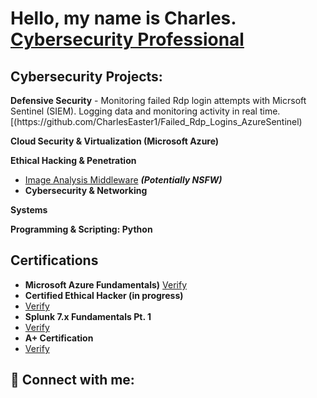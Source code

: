 <h1>Hello, my name is Charles.  <br/><a href="https://github.com/CharlesEaster1"></a><a href="linkedin.com/in/charlesmeaster">Cybersecurity Professional</a>

<h2>Cybersecurity Projects:</h2>
<b>Defensive Security</b>
  - Monitoring failed Rdp login attempts with Micrsoft Sentinel (SIEM). Logging data and monitoring activity in real time.          [(https://github.com/CharlesEaster1/Failed_Rdp_Logins_AzureSentinel)
  
<b>Cloud Security & Virtualization (Microsoft Azure)</b>
  
<b>Ethical Hacking & Penetration</b>
  - [Image Analysis Middleware](https://github.com/joshmadakor1/4chan-Image-Analysis-Middleware-C964) <b><i>(Potentially NSFW)</b></i>
- <b>Cybersecurity & Networking</b>
  
<b>Systems</b>
  
<b>Programming & Scripting: Python</b>
  
<h2>Certifications</h2>
  
- <b>Microsoft Azure Fundamentals)</b>
  [Verify](https://github.com/joshmadakor1/Algorithms-Practice)
- <b>Certified Ethical Hacker (in progress)</b>
- [Verify](https://education.splunk.com/award/completion/22830d48-5c61-3e69-829c-12a33c67a5c9/view-ext)
- <b>Splunk 7.x Fundamentals Pt. 1</b>
- [Verify](https://education.splunk.com/award/completion/22830d48-5c61-3e69-829c-12a33c67a5c9/view-ext)
- <b>A+ Certification</b>
- [Verify](https://www.credly.com/badges/8b5c95fa-bccb-422f-8052-b1b3deb5a6bc/linked_in_profile)

<h2> 🤳 Connect with me:</h2>


<!--

Here are some ideas to get you started:

- 🔭 I’m currently working on ...
- 🌱 I’m currently learning ...
- 👯 I’m looking to collaborate on ...
- 🤔 I’m looking for help with ...
- 💬 Ask me about ...
- 📫 How to reach me: ...
- 😄 Pronouns: ...
- ⚡ Fun fact: ...
-->
